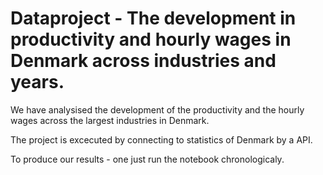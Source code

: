 # Dataproject - The development in productivity and hourly wages in Denmark across industries and years. 

We have analysised the development of the productivity and the hourly wages across the largest industries in Denmark. 

The project is excecuted by connecting to statistics of Denmark by a API. 

To produce our results - one just run the notebook chronologicaly.
